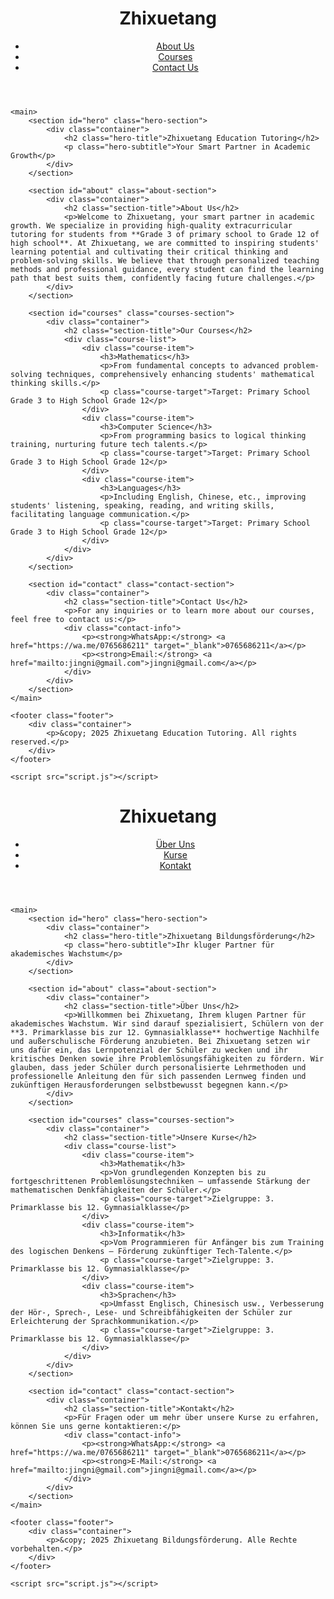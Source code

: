 <!DOCTYPE html>
<html lang="en">
<head>
    <meta charset="UTF-8">
    <meta name="viewport" content="width=device-width, initial-scale=1.0">
    <title>Zhixuetang Education Tutoring</title>
    <link rel="stylesheet" href="style-en.css">
    <link rel="preconnect" href="https://fonts.googleapis.com">
    <link rel="preconnect" href="https://fonts.gstatic.com" crossorigin>
    <link href="https://fonts.googleapis.com/css2?family=Noto+Sans+SC:wght@300;400;700&family=Open+Sans:wght@300;400;700&display=swap" rel="stylesheet">
</head>
<body>
    <header class="header">
        <div class="container">
            <h1 class="logo">Zhixuetang</h1>
            <nav class="navbar">
                <ul>
                    <li><a href="#about">About Us</a></li>
                    <li><a href="#courses">Courses</a></li>
                    <li><a href="#contact">Contact Us</a></li>
                </ul>
            </nav>
        </div>
    </header>

    <main>
        <section id="hero" class="hero-section">
            <div class="container">
                <h2 class="hero-title">Zhixuetang Education Tutoring</h2>
                <p class="hero-subtitle">Your Smart Partner in Academic Growth</p>
            </div>
        </section>

        <section id="about" class="about-section">
            <div class="container">
                <h2 class="section-title">About Us</h2>
                <p>Welcome to Zhixuetang, your smart partner in academic growth. We specialize in providing high-quality extracurricular tutoring for students from **Grade 3 of primary school to Grade 12 of high school**. At Zhixuetang, we are committed to inspiring students' learning potential and cultivating their critical thinking and problem-solving skills. We believe that through personalized teaching methods and professional guidance, every student can find the learning path that best suits them, confidently facing future challenges.</p>
            </div>
        </section>

        <section id="courses" class="courses-section">
            <div class="container">
                <h2 class="section-title">Our Courses</h2>
                <div class="course-list">
                    <div class="course-item">
                        <h3>Mathematics</h3>
                        <p>From fundamental concepts to advanced problem-solving techniques, comprehensively enhancing students' mathematical thinking skills.</p>
                        <p class="course-target">Target: Primary School Grade 3 to High School Grade 12</p>
                    </div>
                    <div class="course-item">
                        <h3>Computer Science</h3>
                        <p>From programming basics to logical thinking training, nurturing future tech talents.</p>
                        <p class="course-target">Target: Primary School Grade 3 to High School Grade 12</p>
                    </div>
                    <div class="course-item">
                        <h3>Languages</h3>
                        <p>Including English, Chinese, etc., improving students' listening, speaking, reading, and writing skills, facilitating language communication.</p>
                        <p class="course-target">Target: Primary School Grade 3 to High School Grade 12</p>
                    </div>
                </div>
            </div>
        </section>

        <section id="contact" class="contact-section">
            <div class="container">
                <h2 class="section-title">Contact Us</h2>
                <p>For any inquiries or to learn more about our courses, feel free to contact us:</p>
                <div class="contact-info">
                    <p><strong>WhatsApp:</strong> <a href="https://wa.me/0765686211" target="_blank">0765686211</a></p>
                    <p><strong>Email:</strong> <a href="mailto:jingni@gmail.com">jingni@gmail.com</a></p>
                </div>
            </div>
        </section>
    </main>

    <footer class="footer">
        <div class="container">
            <p>&copy; 2025 Zhixuetang Education Tutoring. All rights reserved.</p>
        </div>
    </footer>

    <script src="script.js"></script>
</body>
</html>

<!DOCTYPE html>
<html lang="de">
<head>
    <meta charset="UTF-8">
    <meta name="viewport" content="width=device-width, initial-scale=1.0">
    <title>Zhixuetang Bildungsförderung</title>
    <link rel="stylesheet" href="style-de.css">
    <link rel="preconnect" href="https://fonts.googleapis.com">
    <link rel="preconnect" href="https://fonts.gstatic.com" crossorigin>
    <link href="https://fonts.googleapis.com/css2?family=Noto+Sans+SC:wght@300;400;700&family=Open+Sans:wght@300;400;700&display=swap" rel="stylesheet">
</head>
<body>
    <header class="header">
        <div class="container">
            <h1 class="logo">Zhixuetang</h1>
            <nav class="navbar">
                <ul>
                    <li><a href="#about">Über Uns</a></li>
                    <li><a href="#courses">Kurse</a></li>
                    <li><a href="#contact">Kontakt</a></li>
                </ul>
            </nav>
        </div>
    </header>

    <main>
        <section id="hero" class="hero-section">
            <div class="container">
                <h2 class="hero-title">Zhixuetang Bildungsförderung</h2>
                <p class="hero-subtitle">Ihr kluger Partner für akademisches Wachstum</p>
            </div>
        </section>

        <section id="about" class="about-section">
            <div class="container">
                <h2 class="section-title">Über Uns</h2>
                <p>Willkommen bei Zhixuetang, Ihrem klugen Partner für akademisches Wachstum. Wir sind darauf spezialisiert, Schülern von der **3. Primarklasse bis zur 12. Gymnasialklasse** hochwertige Nachhilfe und außerschulische Förderung anzubieten. Bei Zhixuetang setzen wir uns dafür ein, das Lernpotenzial der Schüler zu wecken und ihr kritisches Denken sowie ihre Problemlösungsfähigkeiten zu fördern. Wir glauben, dass jeder Schüler durch personalisierte Lehrmethoden und professionelle Anleitung den für sich passenden Lernweg finden und zukünftigen Herausforderungen selbstbewusst begegnen kann.</p>
            </div>
        </section>

        <section id="courses" class="courses-section">
            <div class="container">
                <h2 class="section-title">Unsere Kurse</h2>
                <div class="course-list">
                    <div class="course-item">
                        <h3>Mathematik</h3>
                        <p>Von grundlegenden Konzepten bis zu fortgeschrittenen Problemlösungstechniken – umfassende Stärkung der mathematischen Denkfähigkeiten der Schüler.</p>
                        <p class="course-target">Zielgruppe: 3. Primarklasse bis 12. Gymnasialklasse</p>
                    </div>
                    <div class="course-item">
                        <h3>Informatik</h3>
                        <p>Vom Programmieren für Anfänger bis zum Training des logischen Denkens – Förderung zukünftiger Tech-Talente.</p>
                        <p class="course-target">Zielgruppe: 3. Primarklasse bis 12. Gymnasialklasse</p>
                    </div>
                    <div class="course-item">
                        <h3>Sprachen</h3>
                        <p>Umfasst Englisch, Chinesisch usw., Verbesserung der Hör-, Sprech-, Lese- und Schreibfähigkeiten der Schüler zur Erleichterung der Sprachkommunikation.</p>
                        <p class="course-target">Zielgruppe: 3. Primarklasse bis 12. Gymnasialklasse</p>
                    </div>
                </div>
            </div>
        </section>

        <section id="contact" class="contact-section">
            <div class="container">
                <h2 class="section-title">Kontakt</h2>
                <p>Für Fragen oder um mehr über unsere Kurse zu erfahren, können Sie uns gerne kontaktieren:</p>
                <div class="contact-info">
                    <p><strong>WhatsApp:</strong> <a href="https://wa.me/0765686211" target="_blank">0765686211</a></p>
                    <p><strong>E-Mail:</strong> <a href="mailto:jingni@gmail.com">jingni@gmail.com</a></p>
                </div>
            </div>
        </section>
    </main>

    <footer class="footer">
        <div class="container">
            <p>&copy; 2025 Zhixuetang Bildungsförderung. Alle Rechte vorbehalten.</p>
        </div>
    </footer>

    <script src="script.js"></script>
</body>
</html>
